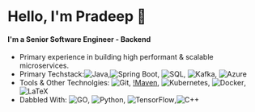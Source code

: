 # Hello, I'm Pradeep 👋

#### I'm a Senior Software Engineer - Backend
- Primary experience in building high performant & scalable microservices.
- Primary Techstack:![Java](https://img.shields.io/badge/Java-ED8B00?style=flat&logo=openjdk&logoColor=white),![Spring Boot](https://img.shields.io/badge/Spring-6DB33F?style=flat&logo=spring&logoColor=white), ![SQL](https://img.shields.io/badge/PostgreSQL-4169E1?style=flat&logo=postgresql&logoColor=white), ![Kafka](https://img.shields.io/badge/Apache_Kafka-231F20?style=for-the-badge&logo=apache-kafka&logoColor=white), ![Azure](https://img.shields.io/badge/microsoft%20azure-0089D6?style=for-the-badge&logo=microsoft-azure&logoColor=white)
- Tools & Other Technolgies: ![Git](https://img.shields.io/badge/Git-05122A?style=plastic&logo=Git&logoColor=F05032), [!Maven](https://img.shields.io/badge/apache_maven-C71A36?style=for-the-badge&logo=apachemaven&logoColor=white), ![Kubernetes](https://img.shields.io/badge/kubernetes-326ce5.svg?&style=for-the-badge&logo=kubernetes&logoColor=white), ![Docker](https://custom-icon-badges.herokuapp.com/badge/Docker-05122A.svg?style=plastic&logo=docker&logoColor=007396), ![LaTeX](https://img.shields.io/badge/LaTeX-000?&style=plastic&logo=latex&logoColor=23563D7C)
- Dabbled With: ![GO](https://img.shields.io/badge/Go-00ADD8?style=for-the-badge&logo=go&logoColor=white), ![Python](https://img.shields.io/badge/Python-05122A?style=plastic&logo=Python&logoColor=3776AB), ![TensorFlow](https://img.shields.io/badge/TensorFlow-FF6F00?style=for-the-badge&logo=tensorflow&logoColor=white),![C++](https://img.shields.io/badge/C%2B%2B-00599C?style=for-the-badge&logo=c%2B%2B&logoColor=white)
